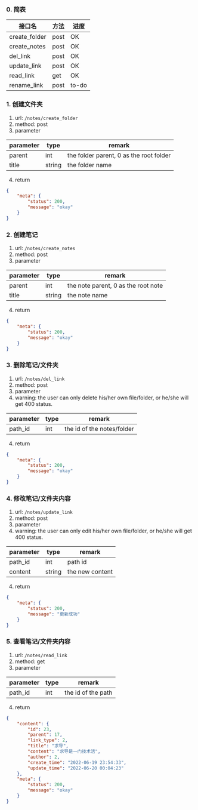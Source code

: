 ### 0. 简表

| 接口名        | 方法 | 进度  |
| ------------- | ---- | ----- |
| create_folder | post | OK    |
| create_notes  | post | OK    |
| del_link      | post | OK    |
| update_link   | post | OK    |
| read_link     | get  | OK    |
| rename_link   | post | to-do |

### 1. 创建文件夹
1. url: `/notes/create_folder`
2. method: post 
3. parameter

| parameter | type   | remark                                  |
| --------- | ------ | --------------------------------------- |
| parent    | int    | the folder parent, 0 as the root folder |
| title     | string | the folder name                         |

4. return
```json
{
    "meta": {
        "status": 200,
        "message": "okay"
    }
}
```

### 2. 创建笔记
1. url: `/notes/create_notes`
2. method: post
3. parameter

| parameter | type   | remark                              |
| --------- | ------ | ----------------------------------- |
| parent    | int    | the note parent, 0 as the root note |
| title     | string | the note name                       |

4. return
```json
{
    "meta": {
        "status": 200,
        "message": "okay"
    }
}
```
### 3. 删除笔记/文件夹
1. url: `/notes/del_link`
2. method: post
3. parameter
4. warning: the user can only delete his/her own file/folder, or he/she will get 400 status.


| parameter | type | remark                     |
| --------- | ---- | -------------------------- |
| path_id   | int  | the id of the notes/folder |

4. return
```json
{
    "meta": {
        "status": 200,
        "message": "okay"
    }
}
```

### 4. 修改笔记/文件夹内容
1. url: `/notes/update_link`
2. method: post
3. parameter
4. warning: the user can only edit his/her own file/folder, or he/she will get 400 status.

| parameter | type   | remark          |
| --------- | ------ | --------------- |
| path_id   | int    | path id         |
| content   | string | the new content |

4. return 

```json
{
    "meta": {
        "status": 200,
        "message": "更新成功"
    }
}
```

### 5. 查看笔记/文件夹内容
1. url: `/notes/read_link`
2. method: get
3. parameter

| parameter | type | remark             |
| --------- | ---- | ------------------ |
| path_id   | int  | the id of the path |

4. return
```json
{
    "content": {
        "id": 23,
        "parent": 17,
        "link_type": 2,
        "title": "求导",
        "content": "求导是一门技术活",
        "author": 2,
        "create_time": "2022-06-19 23:54:33",
        "update_time": "2022-06-20 00:04:23"
    },
    "meta": {
        "status": 200,
        "message": "okay"
    }
}
```

